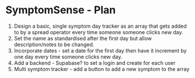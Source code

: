 # SymptomSense - Plan

1. Design a basic, single symptom day tracker as an array that gets added to by a spread operator every time someone someone clicks new day.
2. Set the name as standardised after the first day but allow description/notes to be changed.
3. Incorporate dates - set a date for the first day then have it increment by one day every time someone clicks new day.
4. Add a backend - Supabase? to set a login and create for each user
5. Multi symptom tracker - add a button to add a new symptom to the array